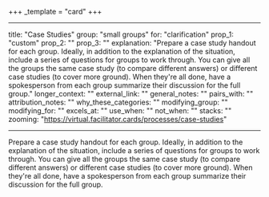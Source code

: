+++
_template = "card"
+++

---
title: "Case Studies"
group: "small groups"
for: "clarification"
prop_1: "custom"
prop_2: ""
prop_3: ""
explanation: "Prepare a case study handout for each group. Ideally, in addition to the explanation of the situation, include a series of questions for groups to work through. You can give all the groups the same case study (to compare different answers) or different case studies (to cover more ground). When they\'re all done, have a spokesperson from each group summarize their discussion for the full group."
longer_context: ""
external_link: ""
general_notes: ""
pairs_with: ""
attribution_notes: ""
why_these_categories: ""
modifying_group: ""
modifying_for: ""
excels_at: ""
use_when: ""
not_when: ""
stacks: ""
zooming: "https://virtual.facilitator.cards/processes/case-studies"

---

Prepare a case study handout for each group. Ideally, in addition to the explanation of the situation, include a series of questions for groups to work through. You can give all the groups the same case study (to compare different answers) or different case studies (to cover more ground). When they're all done, have a spokesperson from each group summarize their discussion for the full group.
